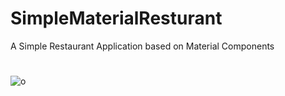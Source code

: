 # SimpleMaterialResturant
A Simple Restaurant Application based on Material Components 
# 
![o](https://user-images.githubusercontent.com/59427877/105607750-ec4f0f00-5db5-11eb-9322-682531976447.gif)
